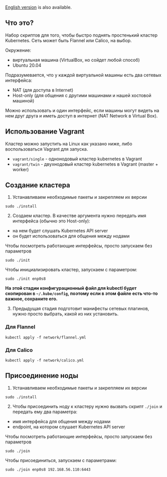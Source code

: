 [English version](README.en.md) is also available.

## Что это?
Набор скриптов для того, чтобы быстро поднять простенький кластер Kubernetes.
Cеть может быть Flannel или Calico, на выбор.

Окружение:
* виртуальная машина (VirtualBox, но сойдет любой способ)
* Ubuntu 20.04

Подразумевается, что у каждой виртуальной машины есть два сетевых интерфейса:
* NAT (для доступа в Internet)
* Host-only (для общения с другими машинами и нашей хостовой машиной)

Можно использовать и один интерфейс, если машины могут видеть на нем друг друга и иметь доступ в интернет (NAT Network в Virtual Box).

## Использование Vagrant

Кластер можно запустить на Linux как указано ниже, либо воспользоваться Vagrant для запуска.

* `vagrant/single` - однонодовый кластер kubernetes в Vagrant
* `vagrant/twin` - двухнодовый кластер kubernetes в Vagrant (master + worker)


## Создание кластера

1. Устанавливаем необходимые пакеты и закрепляем их версии

`sudo ./install`

2. Создаем кластер. В качестве аргумента нужно передать имя интерфейса (обычно это Host-only):
* на нем будет слушать Kubernetes API server
* он будет использоваться для общения между нодами

Чтобы посмотреть работающие интерфейсы, просто запускаем без параметров

`sudo ./init`

Чтобы инициализировать кластер, запускаем с параметром:

`sudo ./init enp0s8`

**На этой стадии конфигурационный файл для kubectl будет скопирован в `~/.kube/config`, поэтому если в этом файле есть что-то важное, сохраните его.**

3. Предыдущая стадия подготовит манифесты сетевых плагинов, нужно просто выбрать, какой из них установить.

### Для Flannel

`kubectl apply -f network/flannel.yml`

### Для Calico

`kubectl apply -f network/calico.yml`


## Присоединение ноды

1. Устанавливаем необходимые пакеты и закрепляем их версии

`sudo ./install`

2. Чтобы присоединить ноду к кластеру нужно вызвать скрипт `./join` и передать ему два параметра:
* имя интерфейса для общения между нодами
* endpoint, на котором слушает Kubernetes API server

Чтобы посмотреть работающие интерфейсы, просто запускаем без параметров

`sudo ./join`

Чтобы присоединиться, запускаем с параметрами:

`sudo ./join enp0s8 192.168.56.110:6443`
